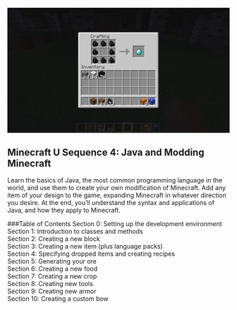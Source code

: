 ![](images/section_2/recipe_coal.png)

## Minecraft U Sequence 4: Java and Modding Minecraft

Learn the basics of Java, the most common programming language in the world, and use them to create your own modification of Minecraft. Add any item of your design to the game, expanding Minecraft in whatever direction you desire. At the end, you’ll understand the syntax and applications of Java, and how they apply to Minecraft.

###Table of Contents
Section 0: Setting up the development environment  
Section 1: Introduction to classes and methods  
Section 2: Creating a new block  
Section 3: Creating a new item (plus language packs)  
Section 4: Specifying dropped items and creating recipes  
Section 5: Generating your ore  
Section 6: Creating a new food  
Section 7: Creating a new crop  
Section 8: Creating new tools  
Section 9: Creating new armor  
Section 10: Creating a custom bow  
